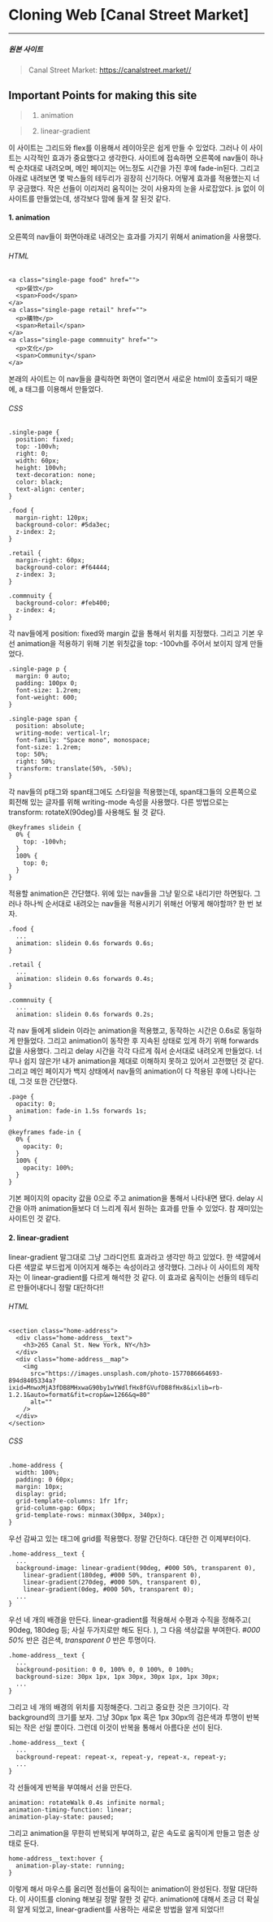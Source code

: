 # Cloning Web [Canal Street Market]

---

##### 원본 사이트

> Canal Street Market: https://canalstreet.market//

## Important Points for making this site

> 1. animation

> 2. linear-gradient

이 사이트는 그리드와 flex를 이용해서 레이아웃은 쉽게 만들 수 있었다. 그러나 이 사이트는 시각적인 효과가 중요했다고 생각한다. 사이트에 접속하면 오른쪽에 nav들이 하나씩 순차대로 내려오며, 메인 페이지는 어느정도 시간을 가진 후에 fade-in된다. 그리고 아래로 내려보면 몇 박스들의 테두리가 굉장히 신기하다. 어떻게 효과를 적용했는지 너무 궁금했다. 작은 선들이 이리저리 움직이는 것이 사용자의 눈을 사로잡았다.
js 없이 이 사이트를 만들었는데, 생각보다 맘에 들게 잘 된것 같다.

#### 1. animation

오른쪽의 nav들이 화면아래로 내려오는 효과를 가지기 위해서 animation을 사용했다.

###### HTML

```
<a class="single-page food" href="">
  <p>餐饮</p>
  <span>Food</span>
</a>
<a class="single-page retail" href="">
  <p>購物</p>
  <span>Retail</span>
</a>
<a class="single-page commnuity" href="">
  <p>文化</p>
  <span>Community</span>
</a>
```

본래의 사이트는 이 nav들을 클릭하면 화면이 열리면서 새로운 html이 호출되기 때문에, a 태그를 이용해서 만들었다.

###### CSS

```
.single-page {
  position: fixed;
  top: -100vh;
  right: 0;
  width: 60px;
  height: 100vh;
  text-decoration: none;
  color: black;
  text-align: center;
}

.food {
  margin-right: 120px;
  background-color: #5da3ec;
  z-index: 2;
}

.retail {
  margin-right: 60px;
  background-color: #f64444;
  z-index: 3;
}

.commnuity {
  background-color: #feb400;
  z-index: 4;
}
```

각 nav들에게 position: fixed와 margin 값을 통해서 위치를 지정했다. 그리고 기본 우선 animation을 적용하기 위해 기본 위칫값을 top: -100vh를 주어서 보이지 않게 만들었다.

```
.single-page p {
  margin: 0 auto;
  padding: 100px 0;
  font-size: 1.2rem;
  font-weight: 600;
}

.single-page span {
  position: absolute;
  writing-mode: vertical-lr;
  font-family: "Space mono", monospace;
  font-size: 1.2rem;
  top: 50%;
  right: 50%;
  transform: translate(50%, -50%);
}
```

각 nav들의 p태그와 span태그에도 스타일을 적용했는데, span태그들의 오른쪽으로 회전해 있는 글자를 위해 writing-mode 속성을 사용했다. 다른 방법으로는 transform: rotateX(90deg)를 사용해도 될 것 같다.

```
@keyframes slidein {
  0% {
    top: -100vh;
  }
  100% {
    top: 0;
  }
}
```

적용할 animation은 간단했다. 위에 있는 nav들을 그냥 밑으로 내리기만 하면됬다. 그러나 하나씩 순서대로 내려오는 nav들을 적용시키기 위해선 어떻게 해야할까? 한 번 보자.

```
.food {
  ...
  animation: slidein 0.6s forwards 0.6s;
}

.retail {
  ...
  animation: slidein 0.6s forwards 0.4s;
}

.commnuity {
  ...
  animation: slidein 0.6s forwards 0.2s;
```

각 nav 들에게 slidein 이라는 animation을 적용했고, 동작하는 시간은 0.6s로 동일하게 만들었다. 그리고 animation이 동작한 후 지속된 상태로 있게 하기 위해 forwards값을 사용했다. 그리고 delay 시간을 각각 다르게 줘서 순서대로 내려오게 만들었다.
너무나 쉽지 않은가! 내가 animation을 제대로 이해하지 못하고 있어서 고전했던 것 같다. 그리고 메인 페이지가 백지 상태에서 nav들의 animation이 다 적용된 후에 나타나는데, 그것 또한 간단했다.

```
.page {
  opacity: 0;
  animation: fade-in 1.5s forwards 1s;
}

@keyframes fade-in {
  0% {
    opacity: 0;
  }
  100% {
    opacity: 100%;
  }
}
```

기본 페이지의 opacity 값을 0으로 주고 animation을 통해서 나타내면 됐다. delay 시간을 아까 animation들보다 더 느리게 줘서 원하는 효과를 만들 수 있었다. 참 재미있는 사이트인 것 같다.

#### 2. linear-gradient

linear-gradient 말그대로 그냥 그라디언트 효과라고 생각만 하고 있었다. 한 색깔에서 다른 색깔로 부드럽게 이어지게 해주는 속성이라고 생각했다. 그러나 이 사이트의 제작자는 이 linear-gradient를 다르게 해석한 것 같다. 이 효과로 움직이는 선들의 테두리르 만들어내다니 정말 대단하다!!

###### HTML

```
<section class="home-address">
  <div class="home-address__text">
    <h3>265 Canal St. New York, NY</h3>
  </div>
  <div class="home-address__map">
    <img
      src="https://images.unsplash.com/photo-1577086664693-894d8405334a?ixid=MnwxMjA3fDB8MHxwaG90by1wYWdlfHx8fGVufDB8fHx8&ixlib=rb-1.2.1&auto=format&fit=crop&w=1266&q=80"
      alt=""
    />
  </div>
</section>
```

###### CSS

```
.home-address {
  width: 100%;
  padding: 0 60px;
  margin: 10px;
  display: grid;
  grid-template-columns: 1fr 1fr;
  grid-column-gap: 60px;
  grid-template-rows: minmax(300px, 340px);
}
```

우선 감싸고 있는 태그에 grid를 적용했다. 정말 간단하다. 대단한 건 이제부터이다.

```
.home-address__text {
  ...
  background-image: linear-gradient(90deg, #000 50%, transparent 0),
    linear-gradient(180deg, #000 50%, transparent 0),
    linear-gradient(270deg, #000 50%, transparent 0),
    linear-gradient(0deg, #000 50%, transparent 0);
  ...
}
```

우선 네 개의 배경을 만든다. linear-gradient를 적용해서 수평과 수직을 정해주고( 90deg, 180deg 등; 사실 두가지로만 해도 된다. ), 그 다음 색상값을 부여한다. _#000 50%_ 반은 검은색, _transparent 0_ 반은 투명이다.

```
.home-address__text {
  ...
  background-position: 0 0, 100% 0, 0 100%, 0 100%;
  background-size: 30px 1px, 1px 30px, 30px 1px, 1px 30px;
  ...
}
```

그리고 네 개의 배경의 위치를 지정해준다. 그리고 중요한 것은 크기이다. 각 background의 크기를 보자. 그냥 30px 1px 혹은 1px 30px의 검은색과 투명이 반복되는 작은 선일 뿐이다. 그런데 이것이 반복을 통해서 아름다운 선이 된다.

```
.home-address__text {
  ...
  background-repeat: repeat-x, repeat-y, repeat-x, repeat-y;
  ...
}
```

각 선들에게 반복을 부여해서 선을 만든다.

```
animation: rotateWalk 0.4s infinite normal;
animation-timing-function: linear;
animation-play-state: paused;
```

그리고 animation을 무한히 반복되게 부여하고, 같은 속도로 움직이게 만들고 멈춘 상태로 둔다.

```
home-address__text:hover {
  animation-play-state: running;
}
```

이렇게 해서 마우스를 올리면 점선들이 움직이는 animation이 완성된다. 정말 대단하다. 이 사이트를 cloning 해보길 정말 잘한 것 같다. animation에 대해서 조금 더 확실히 알게 되었고, linear-gradient를 사용하는 새로운 방법을 알게 되었다!!
